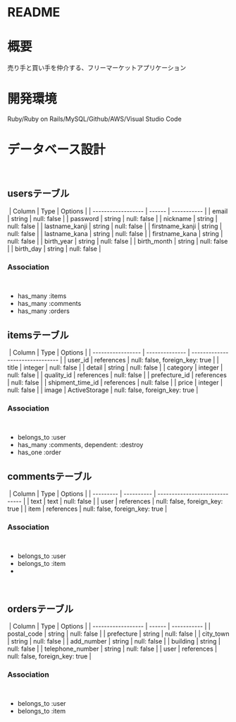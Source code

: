 # README

# 概要
売り手と買い手を仲介する、フリーマーケットアプリケーション

# 開発環境
 Ruby/Ruby on Rails/MySQL/Github/AWS/Visual Studio Code

# データベース設計
​
## usersテーブル
​
| Column             | Type     | Options     |
| ------------------ | ------   | ----------- |
| email              | string   | null: false |
| password           | string   | null: false |
| nickname           | string   | null: false |
| lastname_kanji     | string   | null: false |
| firstname_kanji    | string   | null: false |
| lastname_kana      | string   | null: false |
| firstname_kana     | string   | null: false |
| birth_year         | string   | null: false |
| birth_month        | string   | null: false |
| birth_day          | string   | null: false |
​
### Association
​
- has_many :items
- has_many :comments
- has_many :orders
​
## itemsテーブル
​
| Column            | Type           | Options                         |
| ----------------- | -------------- | ------------------------------- |
| user_id           | references     | null: false, foreign_key: true  |
| title             | integer        | null: false                     |
| detail            | string         | null: false                     |
| category          | integer        | null: false                     |
| quality_id        | references     | null: false                     |
| prefecture_id     | references     | null: false                     |
| shipment_time_id  | references     | null: false                     |
| price             | integer        | null: false                     |
| image             | ActiveStorage | null: false, foreign_key: true   | 
​
### Association
​
- belongs_to :user
- has_many :comments, dependent: :destroy
- has_one :order
​
## commentsテーブル
​
| Column    | Type       | Options                        |
| --------- | ---------- | ------------------------------ |
| text      | text       | null: false                    |
| user      | references | null: false, foreign_key: true |
| item      | references | null: false, foreign_key: true |
​
### Association
​
- belongs_to :user
- belongs_to :item
- 
​
## ordersテーブル
​
| Column             | Type     | Options     |
| ------------------ | ------   | ----------- |
| postal_code        | string   | null: false |
| prefecture         | string   | null: false |
| city_town          | string   | null: false |
| add_number         | string   | null: false |
| building           | string   | null: false |
| telephone_number   | string   | null: false |
| user               | references | null: false, foreign_key: true |
​
### Association
​
- belongs_to :user
- belongs_to :item
​
